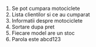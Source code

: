 1. Se pot cumpara motociclete
2. Lista clientilor si ce au cumparat
3. Informatii despre motociclete
4. Sortare dupa pret
5. Fiecare model are un stoc
6.  Parola este abcd123
  
